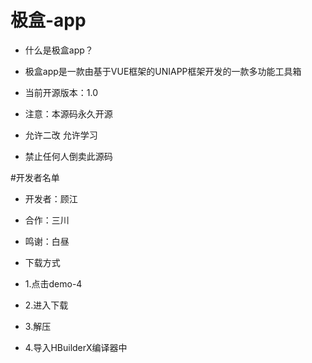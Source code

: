 # 极盒-app
* 什么是极盒app？
* 极盒app是一款由基于VUE框架的UNIAPP框架开发的一款多功能工具箱
 
* 当前开源版本：1.0
* 注意：本源码永久开源
* 允许二改 允许学习
* 禁止任何人倒卖此源码
 
#开发者名单
* 开发者：顾江
* 合作：三川
* 鸣谢：白昼
 
* 下载方式
* 1.点击demo-4
* 2.进入下载
* 3.解压
* 4.导入HBuilderX编译器中
